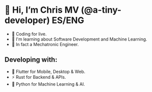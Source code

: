 # 👋 Hi, I’m Chris MV (@a-tiny-developer) ES/ENG
- 💜 Coding for live.
- 🌱 I'm learning about Software Development and Machine Learning.
- 🦾 In fact a Mechatronic Engineer.
## Developing with:
- 🎯 Flutter for Mobile, Desktop & Web.
- ⚡ Rust for Backend & APIs.
- 🤖 Python for Machine Learning & AI.

